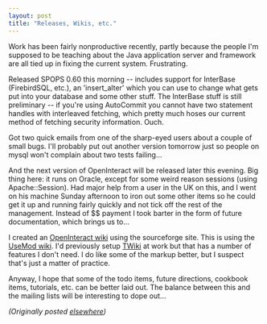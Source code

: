 ```yaml
---
layout: post
title: "Releases, Wikis, etc."
---
```




<p>Work has been fairly nonproductive recently, partly because the people I'm supposed to be teaching about the Java application server and framework are all tied up in fixing the current system. Frustrating.</p>

<p>Released SPOPS 0.60 this morning -- includes support for InterBase (FirebirdSQL, etc.), an 'insert_alter' which you can use to change what gets put into your database and some other stuff. The InterBase stuff is still preliminary -- if you're using AutoCommit you cannot have two statement handles with interleaved fetching, which pretty much hoses our current method of fetching security information. Ouch.</p>

<p>Got two quick emails from one of the sharp-eyed users about a couple of small bugs. I'll probably put out another version tomorrow just so people on mysql won't complain about two tests failing...</p>

<p>And the next version of OpenInteract will be released later this evening. Big thing here: it runs on Oracle, except for some weird reason sessions (using Apache::Session). Had major help from a user in the UK on this, and I went on his machine Sunday afternoon to iron out some other items so he could get it up and running fairly quickly and not tick off the rest of the management. Instead of $$ payment I took barter in the form of future documentation, which brings us to...</p>

<p>I created an <a href="http://openinteract.sourceforge.net/cgi-bin/wiki.pl">OpenInteract wiki</a> using the sourceforge site. This is using 
the <a href="http://www.usemod.com/cgi-bin/wiki.pl">UseMod wiki</a>. I'd previously setup <a href="http://www.twiki.org/">TWiki</a> at work but that has a number of features I don't need. I do like some of the markup better, but I suspect that's just a matter of practice.</p>

<p>Anyway, I hope that some of the todo items, future directions, cookbook items, tutorials, etc. can be better laid out. The balance between this and the mailing lists will be interesting to dope out...</p>


<p><em>(Originally posted <a href="http://use.perl.org/~lachoy/journal/4705">elsewhere</a>)</em></p>


